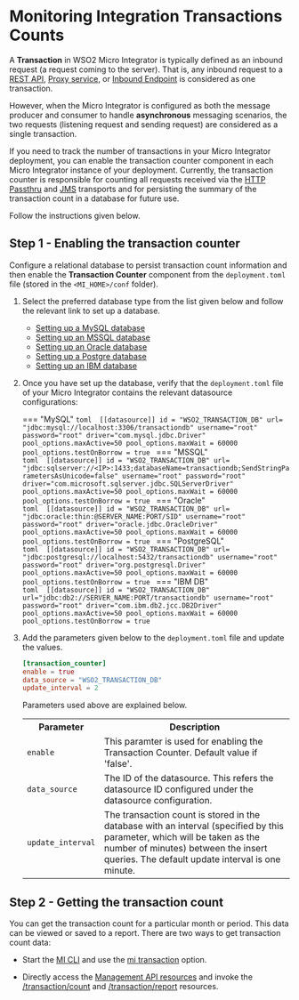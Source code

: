 # Monitoring Integration Transactions Counts

A **Transaction** in WSO2 Micro Integrator is typically defined as an inbound request (a request coming to the server). That is, any inbound request to a [REST API]({{base_path}}/develop/creating-artifacts/creating-an-api), [Proxy service]({{base_path}}/develop/creating-artifacts/creating-a-proxy-service), or [Inbound Endpoint]({{base_path}}/develop/creating-artifacts/creating-an-inbound-endpoint) is considered as one transaction.

However, when the Micro Integrator is configured as both the message producer and consumer to handle **asynchronous** messaging scenarios, the two requests (listening request and sending request) are considered as a single transaction.

If you need to track the number of transactions in your Micro Integrator deployment, you can enable the transaction counter component in each Micro Integrator instance of your deployment. Currently, the transaction counter is responsible for counting all requests received via the [HTTP Passthru]({{base_path}}/install-and-setup/setup/transport-configurations/configuring-transports/#configuring-the-httphttps-transport) and [JMS]({{base_path}}/install-and-setup/setup/transport-configurations/configuring-transports/#configuring-the-jms-transport) transports and for persisting the summary of the transaction count in a database for future use.

Follow the instructions given below.

## Step 1 - Enabling the transaction counter

Configure a relational database to persist transaction count information and then enable the **Transaction Counter** component from the `deployment.toml` file (stored in the `<MI_HOME>/conf` folder).

1.  Select the preferred database type from the list given below and follow the relevant link to set up a database.

    - [Setting up a MySQL database]({{base_path}}/install-and-setup/setup/databases/setting-up-mysql)
    - [Setting up an MSSQL database]({{base_path}}/install-and-setup/setup/databases/setting-up-mssql)
    - [Setting up an Oracle database]({{base_path}}/install-and-setup/setup/databases/setting-up-oracle)
    - [Setting up a Postgre database]({{base_path}}/install-and-setup/setup/databases/setting-up-postgresql)
    - [Setting up an IBM database]({{base_path}}/install-and-setup/setup/databases/setting-up-ibm-db2)

2.  Once you have set up the database, verify that the `deployment.toml` file of your Micro Integrator contains the relevant datasource configurations:

    === "MySQL"
        ```toml 
        [[datasource]]
        id = "WSO2_TRANSACTION_DB"
        url= "jdbc:mysql://localhost:3306/transactiondb"
        username="root"
        password="root"
        driver="com.mysql.jdbc.Driver"
        pool_options.maxActive=50
        pool_options.maxWait = 60000
        pool_options.testOnBorrow = true
        ```
    === "MSSQL"        
        ```toml 
        [[datasource]]
        id = "WSO2_TRANSACTION_DB"
        url= "jdbc:sqlserver://<IP>:1433;databaseName=transactiondb;SendStringParametersAsUnicode=false"
        username="root"
        password="root"
        driver="com.microsoft.sqlserver.jdbc.SQLServerDriver"
        pool_options.maxActive=50
        pool_options.maxWait = 60000
        pool_options.testOnBorrow = true
        ```
    === "Oracle"        
        ```toml 
        [[datasource]]
        id = "WSO2_TRANSACTION_DB"
        url= "jdbc:oracle:thin:@SERVER_NAME:PORT/SID"
        username="root"
        password="root"
        driver="oracle.jdbc.OracleDriver"
        pool_options.maxActive=50
        pool_options.maxWait = 60000
        pool_options.testOnBorrow = true
        ```
    === "PostgreSQL"        
        ```toml 
        [[datasource]]
        id = "WSO2_TRANSACTION_DB"
        url= "jdbc:postgresql://localhost:5432/transactiondb"
        username="root"
        password="root"
        driver="org.postgresql.Driver"
        pool_options.maxActive=50
        pool_options.maxWait = 60000
        pool_options.testOnBorrow = true
        ```
    === "IBM DB"        
        ```toml 
        [[datasource]]
        id = "WSO2_TRANSACTION_DB"
        url="jdbc:db2://SERVER_NAME:PORT/transactiondb"
        username="root"
        password="root"
        driver="com.ibm.db2.jcc.DB2Driver"
        pool_options.maxActive=50
        pool_options.maxWait = 60000
        pool_options.testOnBorrow = true
        ```

3.  Add the parameters given below to the `deployment.toml` file and update the values.

    ```toml
    [transaction_counter]
    enable = true
    data_source = "WSO2_TRANSACTION_DB"
    update_interval = 2
    ```

    Parameters used above are explained below.

    <table>
    	<tr>
    		<th>Parameter</th>
    		<th>Description</th>
    	</tr>
    	<tr>
    		<td>
    			<code>enable</code>
    		</td>
    		<td>
    			This paramter is used for enabling the Transaction Counter. Default value if 'false'.
    		</td>
    	</tr>
    	<tr>
    		<td>
    			<code>data_source</code>
    		</td>
    		<td>
    			The ID of the datasource. This refers the datasource ID configured under the datasource configuration.
    		</td>
    	</tr>
    	<tr>
    		<td>
    			<code>update_interval</code>
    		</td>
    		<td>
    			The transaction count is stored in the database with an interval (specified by this parameter, which will be taken as the number of minutes) between the insert queries. The default update interval is one minute.
    		</td>
    	</tr>
    </table>

## Step 2 - Getting the transaction count

You can get the transaction count for a particular month or period. This data can be viewed or saved to a report. There are two ways to get transaction count data:

-  Start the [MI CLI]({{base_path}}/observe-and-manage/managing-integrations-with-micli/#download-and-initialize-the-mi-cli) and use the [mi transaction]({{base_path}}/observe-and-manage/managing-integrations-with-micli/#monitor-transactions) option.

-  Directly access the [Management API resources]({{base_path}}/observe-and-manage/working-with-management-api) and invoke the [/transaction/count]({{base_path}}/observe-and-manage/working-with-management-api/#get-transaction-count) and [/transaction/report]({{base_path}}/observe-and-manage/working-with-management-api/#get-transaction-report-data) resources.